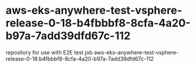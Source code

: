 # aws-eks-anywhere-test-vsphere-release-0-18-b4fbbbf8-8cfa-4a20-b97a-7add39dfd67c-112
repository for use with E2E test job aws-eks-anywhere-test-vsphere-release-0-18:b4fbbbf8-8cfa-4a20-b97a-7add39dfd67c-112
